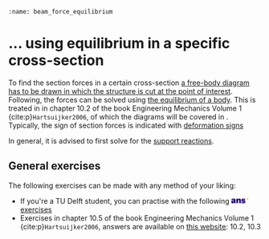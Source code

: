 ```{index} Section force beam using equilibrium
:name: beam_force_equilibrium
```
# ... using equilibrium in a specific cross-section

To find the section forces in a certain cross-section [a free-body diagram has to be drawn in which the structure is cut at the point of interest](free_body_diagram_part). Following, the forces can be solved using [the equilibrium of a body](equilibrium_body). This is treated in in chapter 10.2 of the book Engineering Mechanics Volume 1 {cite:p}`Hartsuijker2006`, of which the diagrams will be covered in [](section_force_diagrams). Typically, the sign of section forces is indicated with [deformation signs](deformation_sign)

In general, it is advised to first solve for the [support reactions](support).

## General exercises
The following exercises can be made with any method of your liking:
- If you're a TU Delft student, you can practise with the following [<img height="12px" src="../../images/ANS.svg" alt="ANS"> exercises](https://ans.app/digital_test/assignments/1090129/results/new)
- Exercises in chapter 10.5 of the book Engineering Mechanics Volume 1 {cite:p}`Hartsuijker2006`, answers are available on [this website](https://icozct.tudelft.nl/TUD_CT/bookanswers/vol1/Chapter10/): 10.2, 10.3